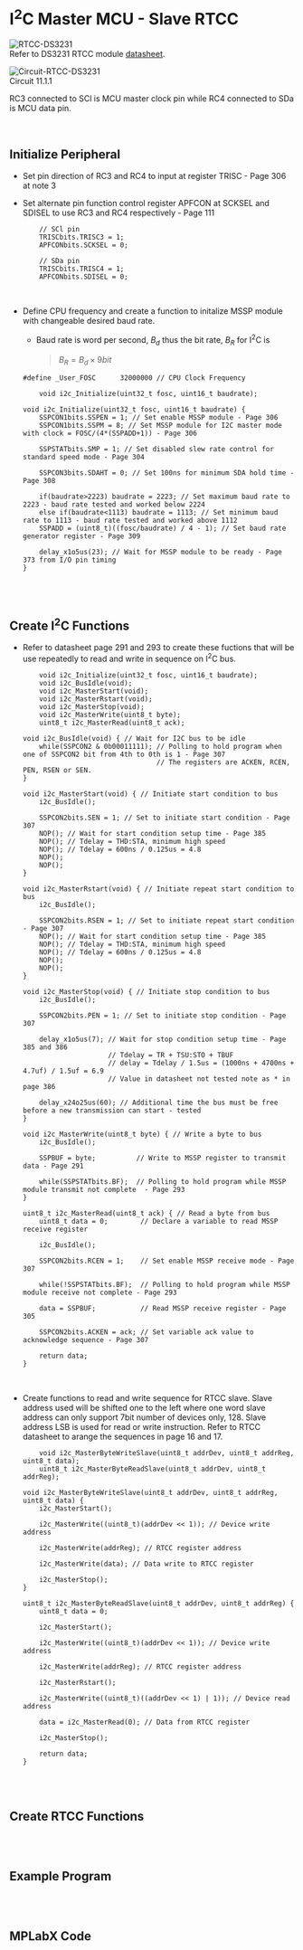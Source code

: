 # I<sup>2</sup>C Master MCU - Slave RTCC

![RTCC-DS3231](https://github.com/user-attachments/assets/1a0526c9-6ae8-42f6-818c-b45aaa9ddc68)
<br/>
Refer to DS3231 RTCC module [datasheet](https://www.farnell.com/datasheets/2345152.pdf?_gl=1*1p7rxu4*_gcl_aw*R0NMLjE3MjYxMDYzNTIuQ2p3S0NBandfNFMzQmhBQUVpd0FfNjRZaHNVMEF0WnZRZFJON2Fac1l3ajlPZTRrMG80SVZuQXpXWTVyNHk3bFVmZzdMRGo5SGFEd0RSb0NMeG9RQXZEX0J3RQ..*_gcl_au*MTg2Mzg2NDUxNS4xNzI2MTA1NTU4).
<br/>

![Circuit-RTCC-DS3231](https://github.com/user-attachments/assets/96f3352a-1052-4173-a20c-6f6a4f9af7c4)
<br/>
Circuit 11.1.1
<br/>

RC3 connected to SCl is MCU master clock pin while RC4 connected to SDa is MCU data pin.
<br/>

<br/>

## Initialize Peripheral

* Set pin direction of RC3 and RC4 to input at register TRISC - Page 306 at note 3
* Set alternate pin function control register APFCON at SCKSEL and SDISEL to use RC3 and RC4 respectively - Page 111
  
  ```
      // SCl pin
      TRISCbits.TRISC3 = 1;
      APFCONbits.SCKSEL = 0;
      
      // SDa pin
      TRISCbits.TRISC4 = 1;
      APFCONbits.SDISEL = 0;
  ```

<br/>

* Define CPU frequency and create a function to initalize MSSP module with changeable desired baud rate.
  - Baud rate is word per second, $B_d$ thus the bit rate, $B_R$ for I<sup>2</sup>C is
    >$B_R = B_d \times{} 9bit$
  
  ```
  #define _User_FOSC      32000000 // CPU Clock Frequency
  ```
  
  ```
      void i2c_Initialize(uint32_t fosc, uint16_t baudrate);
  ```
  
  ```
  void i2c_Initialize(uint32_t fosc, uint16_t baudrate) {
      SSPCON1bits.SSPEN = 1; // Set enable MSSP module - Page 306
      SSPCON1bits.SSPM = 8; // Set MSSP module for I2C master mode with clock = FOSC/(4*(SSPADD+1)) - Page 306
      
      SSPSTATbits.SMP = 1; // Set disabled slew rate control for standard speed mode - Page 304
      
      SSPCON3bits.SDAHT = 0; // Set 100ns for minimum SDA hold time - Page 308
      
      if(baudrate>2223) baudrate = 2223; // Set maximum baud rate to 2223 - baud rate tested and worked below 2224
      else if(baudrate<1113) baudrate = 1113; // Set minimum baud rate to 1113 - baud rate tested and worked above 1112
      SSPADD = (uint8_t)((fosc/baudrate) / 4 - 1); // Set baud rate generator register - Page 309
      
      delay_x1o5us(23); // Wait for MSSP module to be ready - Page 373 from I/O pin timing
  }
  ```
<br/>

<br/>

## Create I<sup>2</sup>C Functions

* Refer to datasheet page 291 and 293 to create these fuctions that will be use repeatedly to read and write in sequence on I<sup>2</sup>C bus.
  
  ```
      void i2c_Initialize(uint32_t fosc, uint16_t baudrate);
      void i2c_BusIdle(void);
      void i2c_MasterStart(void);
      void i2c_MasterRstart(void);
      void i2c_MasterStop(void);
      void i2c_MasterWrite(uint8_t byte);
      uint8_t i2c_MasterRead(uint8_t ack);
  ```
  
  ```
  void i2c_BusIdle(void) { // Wait for I2C bus to be idle
      while(SSPCON2 & 0b00011111); // Polling to hold program when one of SSPCON2 bit from 4th to 0th is 1 - Page 307
                                   // The registers are ACKEN, RCEN, PEN, RSEN or SEN.
  }
  
  void i2c_MasterStart(void) { // Initiate start condition to bus
      i2c_BusIdle();
      
      SSPCON2bits.SEN = 1; // Set to initiate start condition - Page 307
      NOP(); // Wait for start condition setup time - Page 385
      NOP(); // Tdelay = THD:STA, minimum high speed
      NOP(); // Tdelay = 600ns / 0.125us = 4.8
      NOP();
      NOP();
  }
  
  void i2c_MasterRstart(void) { // Initiate repeat start condition to bus
      i2c_BusIdle();
      
      SSPCON2bits.RSEN = 1; // Set to initiate repeat start condition - Page 307
      NOP(); // Wait for start condition setup time - Page 385
      NOP(); // Tdelay = THD:STA, minimum high speed
      NOP(); // Tdelay = 600ns / 0.125us = 4.8
      NOP();
      NOP();
  }
  
  void i2c_MasterStop(void) { // Initiate stop condition to bus
      i2c_BusIdle();
      
      SSPCON2bits.PEN = 1; // Set to initiate stop condition - Page 307
      
      delay_x1o5us(7); // Wait for stop condition setup time - Page 385 and 386
                       // Tdelay = TR + TSU:STO + TBUF
                       // delay = Tdelay / 1.5us = (1000ns + 4700ns + 4.7uf) / 1.5uf = 6.9
                       // Value in datasheet not tested note as * in page 386
      
      delay_x24o25us(60); // Additional time the bus must be free before a new transmission can start - tested
  }
  
  void i2c_MasterWrite(uint8_t byte) { // Write a byte to bus
      i2c_BusIdle();
      
      SSPBUF = byte;          // Write to MSSP register to transmit data - Page 291
      
      while(SSPSTATbits.BF);  // Polling to hold program while MSSP module transmit not complete  - Page 293
  }
  
  uint8_t i2c_MasterRead(uint8_t ack) { // Read a byte from bus
      uint8_t data = 0;        // Declare a variable to read MSSP receive register
      
      i2c_BusIdle();
      
      SSPCON2bits.RCEN = 1;    // Set enable MSSP receive mode - Page 307
      
      while(!SSPSTATbits.BF);  // Polling to hold program while MSSP module receive not complete - Page 293
      
      data = SSPBUF;           // Read MSSP receive register - Page 305
      
      SSPCON2bits.ACKEN = ack; // Set variable ack value to acknowledge sequence - Page 307
      
      return data;
  }
  ```
<br/>

* Create functions to read and write sequence for RTCC slave. Slave address used will be shifted one to the left where one word slave address can only support 7bit number of devices only, 128.
  Slave address LSB is used for read or write instruction. Refer to RTCC datasheet to arange the sequences in page 16 and 17.
  
  ```
      void i2c_MasterByteWriteSlave(uint8_t addrDev, uint8_t addrReg, uint8_t data);
      uint8_t i2c_MasterByteReadSlave(uint8_t addrDev, uint8_t addrReg);
  ```
  
  ```
  void i2c_MasterByteWriteSlave(uint8_t addrDev, uint8_t addrReg, uint8_t data) {
      i2c_MasterStart();
      
      i2c_MasterWrite((uint8_t)(addrDev << 1)); // Device write address
      
      i2c_MasterWrite(addrReg); // RTCC register address
      
      i2c_MasterWrite(data); // Data write to RTCC register
      
      i2c_MasterStop();
  }
  
  uint8_t i2c_MasterByteReadSlave(uint8_t addrDev, uint8_t addrReg) {
      uint8_t data = 0;
      
      i2c_MasterStart();
      
      i2c_MasterWrite((uint8_t)(addrDev << 1)); // Device write address
      
      i2c_MasterWrite(addrReg); // RTCC register address
      
      i2c_MasterRstart();
      
      i2c_MasterWrite((uint8_t)((addrDev << 1) | 1)); // Device read address
      
      data = i2c_MasterRead(0); // Data from RTCC register
      
      i2c_MasterStop();
      
      return data;
  }
  ```
<br/>

<br/>

## Create RTCC Functions

<br/>

<br/>

## Example Program

<br/>

<br/>

## MPLabX Code

<br/>

<br/>
